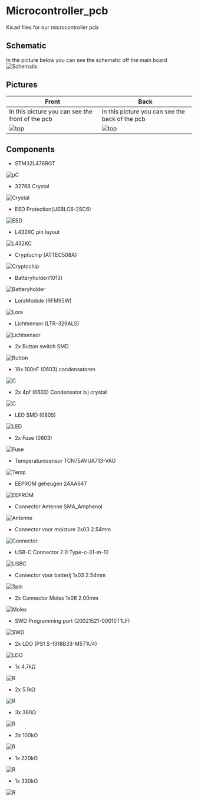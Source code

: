 # Microcontroller_pcb

Kicad files for our microcontroller pcb

## Schematic

In the picture below you can see the schematic off the main board
![Schematic](./img/Schematic.png)

## Pictures

| Front | Back |
|---|---|
|In this picture you can see the front of the pcb|In this picture you can see the back of the pcb
|![top](./img/front.png) | ![top](./img/back.png) |

## Components

- STM32L476RGT

![µC](./img/STM32.png)

- 32768 Crystal

![Crystal](./img/Crystal.png)

- ESD Protection(USBLC6-2SC6)

![ESD](./img/ESD.png)

- L432KC pin layout

![L432KC](./img/L432KC.png)

- Cryptochip (ATTEC508A)

![Cryptochip](./img/Cryptochip.png)

- Batteryholder(1013)

![Batteryholder](./img/Batteryholder.png)

- LoraModule (RFM95W)

![Lora](./img/Lora.png)

- Lichtsensor (LTR-329ALS)

![Lichtsensor](./img/Lichtsensor.png)

- 2x Button switch SMD

![Button](./img/Buttonswitch.png)

- 18x 100nF (0603) condensatoren

![C](./img/100pF.png)

- 2x 4pf (0603) Condensator bij crystal

![C](./img/4pF.png)

- LED SMD (0805)

![LED](./img/LED.png)

- 2x Fuse (0603)

![Fuse](./img/Fuse.png)

- Temperaturesensor TCN75AVUA713-VAO

![Temp](./img/Temperatuursensor.png)

- EEPROM geheugen 24AA64T

![EEPROM](./img/EEPROM.png)

- Connector Antenne SMA_Amphenol

![Antenne](./img/Antenne.png)

- Connector voor moisture 2x03 2.54mm

![Connector](./img/MoistureConnector.png)

- USB-C Connector 2.0 Type-c-31-m-12

![USBC](./img/USBC.png)

- Connector voor batterij 1x03 2.54mm

![3pin](./img/3pin.png)

- 2x Connector Molex 1x08 2.00mm

![Molex](./img/Molex.png)

- SWD Programming port (20021521-00010T1LF)

![SWD](./img/SWD.png)

- 2x LDO (PS1 S-1318B33-M5T1U4)

![LDO](./img/LDO.png)

- 1x 4.7kΩ

![R](./img/4.7K.png)

- 2x 5.1kΩ

![R](./img/5.1K.png)

- 3x 360Ω

![R](./img/360R.png)

- 2x 100kΩ

![R](./img/100K.png)

- 1x 220kΩ

![R](./img/220K.png)

- 1x 330kΩ

![R](./img/330K.png)

